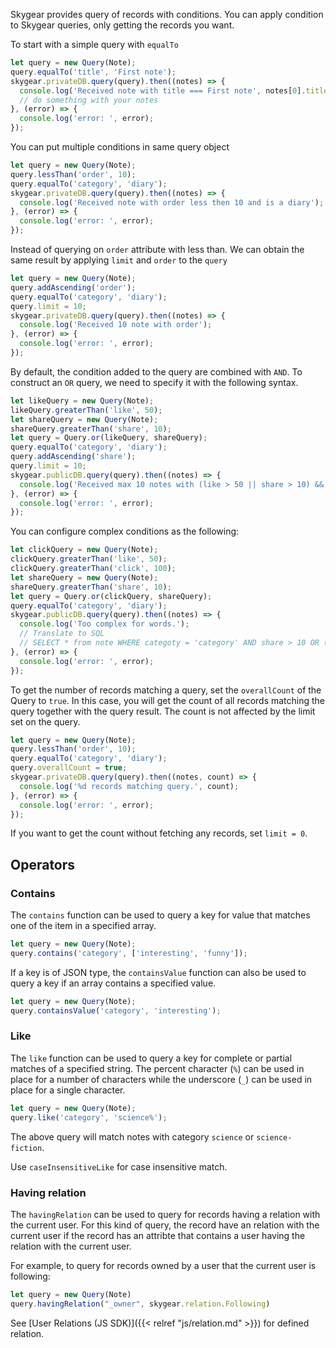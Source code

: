 Skygear provides query of records with conditions. You can apply condition to
Skygear queries, only getting the records you want.

To start with a simple query with `equalTo`

``` javascript
let query = new Query(Note);
query.equalTo('title', 'First note');
skygear.privateDB.query(query).then((notes) => {
  console.log('Received note with title === First note', notes[0].title);
  // do something with your notes
}, (error) => {
  console.log('error: ', error);
});
```

You can put multiple conditions in same query object

``` javascript
let query = new Query(Note);
query.lessThan('order', 10);
query.equalTo('category', 'diary');
skygear.privateDB.query(query).then((notes) => {
  console.log('Received note with order less then 10 and is a diary');
}, (error) => {
  console.log('error: ', error);
});
```

Instead of querying on `order` attribute with less than. We can obtain the
same result by applying `limit` and `order` to the `query`

``` javascript
let query = new Query(Note);
query.addAscending('order');
query.equalTo('category', 'diary');
query.limit = 10;
skygear.privateDB.query(query).then((notes) => {
  console.log('Received 10 note with order');
}, (error) => {
  console.log('error: ', error);
});
```

By default, the condition added to the query are combined with `AND`. To
construct an `OR` query, we need to specify it with the following syntax.

``` javascript
let likeQuery = new Query(Note);
likeQuery.greaterThan('like', 50);
let shareQuery = new Query(Note);
shareQuery.greaterThan('share', 10);
let query = Query.or(likeQuery, shareQuery);
query.equalTo('category', 'diary');
query.addAscending('share');
query.limit = 10;
skygear.publicDB.query(query).then((notes) => {
  console.log('Received max 10 notes with (like > 50 || share > 10) && category == diary');
}, (error) => {
  console.log('error: ', error);
});
```

You can configure complex conditions as the following:

``` javascript
let clickQuery = new Query(Note);
clickQuery.greaterThan('like', 50);
clickQuery.greaterThan('click', 100);
let shareQuery = new Query(Note);
shareQuery.greaterThan('share', 10);
let query = Query.or(clickQuery, shareQuery);
query.equalTo('category', 'diary');
skygear.publicDB.query(query).then((notes) => {
  console.log('Too complex for words.');
  // Translate to SQL
  // SELECT * from note WHERE categoty = 'category' AND share > 10 OR (like > 50 AND click > 100);
}, (error) => {
  console.log('error: ', error);
});
```

To get the number of records matching a query, set the `overallCount`
of the Query to `true`. In this case, you will get the count of all records
matching the query together with the query result. The count is not affected
by the limit set on the query.

``` javascript
let query = new Query(Note);
query.lessThan('order', 10);
query.equalTo('category', 'diary');
query.overallCount = true;
skygear.privateDB.query(query).then((notes, count) => {
  console.log('%d records matching query.', count);
}, (error) => {
  console.log('error: ', error);
});
```

If you want to get the count without fetching any records, set `limit = 0`.

## Operators

### Contains

The `contains` function can be used to query a key for value that matches one of the
item in a specified array.

```javascript
let query = new Query(Note);
query.contains('category', ['interesting', 'funny']);
```

If a key is of JSON type, the `containsValue` function can also be used to query
a key if an array contains a specified value.

```javascript
let query = new Query(Note);
query.containsValue('category', 'interesting');
```

### Like

The `like` function can be used to query a key for complete or partial matches
of a specified string. The percent character (`%`) can be used in place
 for a number of characters while the underscore (`_`) can be used in place
 for a single character.

```javascript
let query = new Query(Note);
query.like('category', 'science%');
```

The above query will match notes with category `science` or `science-fiction`.

Use `caseInsensitiveLike` for case insensitive match.

### Having relation

The `havingRelation` can be used to query for records having a relation with
the current user. For this kind of query, the record have an relation with
the current user if the record has an attribte that contains a user having
the relation with the current user.

For example, to query
for records owned by a user that the current user is following:

```javascript
let query = new Query(Note)
query.havingRelation("_owner", skygear.relation.Following)
```

See [User Relations (JS SDK)]({{< relref "js/relation.md" >}}) for defined
relation.
